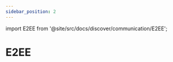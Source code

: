```yaml
---
sidebar_position: 2
---
```


import E2EE from '@site/src/docs/discover/communication/E2EE';

# E2EE

<E2EE />
